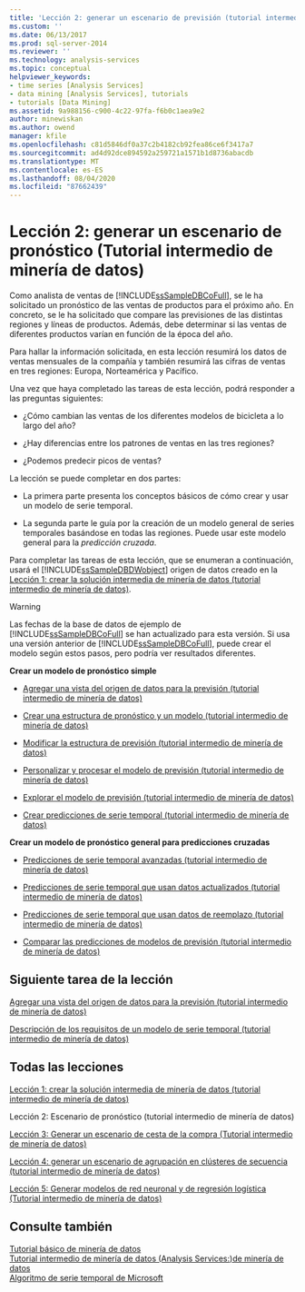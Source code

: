 ```yaml
---
title: 'Lección 2: generar un escenario de previsión (tutorial intermedio de minería de datos) | Microsoft Docs'
ms.custom: ''
ms.date: 06/13/2017
ms.prod: sql-server-2014
ms.reviewer: ''
ms.technology: analysis-services
ms.topic: conceptual
helpviewer_keywords:
- time series [Analysis Services]
- data mining [Analysis Services], tutorials
- tutorials [Data Mining]
ms.assetid: 9a988156-c900-4c22-97fa-f6b0c1aea9e2
author: minewiskan
ms.author: owend
manager: kfile
ms.openlocfilehash: c81d5846df0a37c2b4182cb92fea86ce6f3417a7
ms.sourcegitcommit: ad4d92dce894592a259721a1571b1d8736abacdb
ms.translationtype: MT
ms.contentlocale: es-ES
ms.lasthandoff: 08/04/2020
ms.locfileid: "87662439"
---
```

# <a name="lesson-2-building-a-forecasting-scenario-intermediate-data-mining-tutorial"></a>Lección 2: generar un escenario de pronóstico (Tutorial intermedio de minería de datos)
  Como analista de ventas de [!INCLUDE[ssSampleDBCoFull](../includes/sssampledbcofull-md.md)], se le ha solicitado un pronóstico de las ventas de productos para el próximo año. En concreto, se le ha solicitado que compare las previsiones de las distintas regiones y líneas de productos. Además, debe determinar si las ventas de diferentes productos varían en función de la época del año.  
  
 Para hallar la información solicitada, en esta lección resumirá los datos de ventas mensuales de la compañía y también resumirá las cifras de ventas en tres regiones: Europa, Norteamérica y Pacífico.  
  
 Una vez que haya completado las tareas de esta lección, podrá responder a las preguntas siguientes:  
  
-   ¿Cómo cambian las ventas de los diferentes modelos de bicicleta a lo largo del año?  
  
-   ¿Hay diferencias entre los patrones de ventas en las tres regiones?  
  
-   ¿Podemos predecir picos de ventas?  
  
 La lección se puede completar en dos partes:  
  
-   La primera parte presenta los conceptos básicos de cómo crear y usar un modelo de serie temporal.  
  
-   La segunda parte le guía por la creación de un modelo general de series temporales basándose en todas las regiones. Puede usar este modelo general para la *predicción cruzada*.  
  
 Para completar las tareas de esta lección, que se enumeran a continuación, usará el [!INCLUDE[ssSampleDBDWobject](../includes/sssampledbdwobject-md.md)] origen de datos creado en la [Lección 1: crear la solución intermedia de minería de datos &#40;tutorial intermedio de minería de datos&#41;](../../2014/tutorials/lesson-1-create-solution-intermediate-data-mining-tutorial.md).  
  
> [!WARNING]  
>  Las fechas de la base de datos de ejemplo de [!INCLUDE[ssSampleDBCoFull](../includes/sssampledbcofull-md.md)] se han actualizado para esta versión. Si usa una versión anterior de [!INCLUDE[ssSampleDBCoFull](../includes/sssampledbcofull-md.md)], puede crear el modelo según estos pasos, pero podría ver resultados diferentes.  
  
 **Crear un modelo de pronóstico simple**  
  
-   [Agregar una vista del origen de datos para la previsión &#40;tutorial intermedio de minería de datos&#41;](../../2014/tutorials/adding-a-data-source-view-for-forecasting-intermediate-data-mining-tutorial.md)  
  
-   [Crear una estructura de pronóstico y un modelo &#40;tutorial intermedio de minería de datos&#41;](../../2014/tutorials/creating-a-forecasting-structure-and-model-intermediate-data-mining-tutorial.md)  
  
-   [Modificar la estructura de previsión &#40;tutorial intermedio de minería de datos&#41;](../../2014/tutorials/modifying-the-forecasting-structure-intermediate-data-mining-tutorial.md)  
  
-   [Personalizar y procesar el modelo de previsión &#40;tutorial intermedio de minería de datos&#41;](../../2014/tutorials/customize-process-forecasting-model-intermediate-data-mining-tutorial.md)  
  
-   [Explorar el modelo de previsión &#40;tutorial intermedio de minería de datos&#41;](../../2014/tutorials/exploring-the-forecasting-model-intermediate-data-mining-tutorial.md)  
  
-   [Crear predicciones de serie temporal &#40;tutorial intermedio de minería de datos&#41;](../../2014/tutorials/creating-time-series-predictions-intermediate-data-mining-tutorial.md)  
  
 **Crear un modelo de pronóstico general para predicciones cruzadas**  
  
-   [Predicciones de serie temporal avanzadas &#40;tutorial intermedio de minería de datos&#41;](../../2014/tutorials/advanced-time-series-predictions-intermediate-data-mining-tutorial.md)  
  
-   [Predicciones de serie temporal que usan datos actualizados &#40;tutorial intermedio de minería de datos&#41;](../../2014/tutorials/time-series-predictions-using-updated-data-intermediate-data-mining-tutorial.md)  
  
-   [Predicciones de serie temporal que usan datos de reemplazo &#40;tutorial intermedio de minería de datos&#41;](../../2014/tutorials/time-series-predictions-replacement-data-intermediate-data-mining.md)  
  
-   [Comparar las predicciones de modelos de previsión &#40;tutorial intermedio de minería de datos&#41;](../../2014/tutorials/comparing-predictions-for-forecasting-models-intermediate-data-mining-tutorial.md)  
  
## <a name="next-task-in-lesson"></a>Siguiente tarea de la lección  
 [Agregar una vista del origen de datos para la previsión &#40;tutorial intermedio de minería de datos&#41;](../../2014/tutorials/adding-a-data-source-view-for-forecasting-intermediate-data-mining-tutorial.md)  
  
 [Descripción de los requisitos de un modelo de serie temporal &#40;tutorial intermedio de minería de datos&#41;](../../2014/tutorials/time-series-model-requirements-intermediate-data-mining-tutorial.md)  
  
## <a name="all-lessons"></a>Todas las lecciones  
 [Lección 1: crear la solución intermedia de minería de datos &#40;tutorial intermedio de minería de datos&#41;](../../2014/tutorials/lesson-1-create-solution-intermediate-data-mining-tutorial.md)  
  
 Lección 2: Escenario de pronóstico (tutorial intermedio de minería de datos)  
  
 [Lección 3: Generar un escenario de cesta de la compra &#40;Tutorial intermedio de minería de datos&#41;](../../2014/tutorials/lesson-3-building-a-market-basket-scenario-intermediate-data-mining-tutorial.md)  
  
 [Lección 4: generar un escenario de agrupación en clústeres de secuencia &#40;tutorial intermedio de minería de datos&#41;](../../2014/tutorials/lesson-4-build-sequence-clustering-scenario-intermediate-data-mining.md)  
  
 [Lección 5: Generar modelos de red neuronal y de regresión logística &#40;Tutorial intermedio de minería de datos&#41;](../../2014/tutorials/lesson-5-build-models-intermediate-data-mining-tutorial.md)  
  
## <a name="see-also"></a>Consulte también  
 [Tutorial básico de minería de datos](../../2014/tutorials/basic-data-mining-tutorial.md)   
 [Tutorial intermedio de minería de datos &#40;Analysis Services:&#41;de minería de datos](../../2014/tutorials/intermediate-data-mining-tutorial-analysis-services-data-mining.md)   
 [Algoritmo de serie temporal de Microsoft](../../2014/analysis-services/data-mining/microsoft-time-series-algorithm.md)  
  
  

